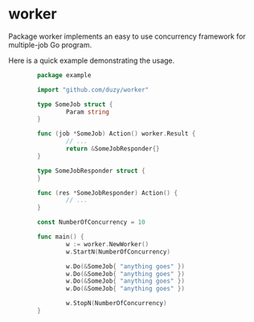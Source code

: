 # worker

Package worker implements an easy to use concurrency framework for
multiple-job Go program.

Here is a quick example demonstrating the usage.

```go
        package example

        import "github.com/duzy/worker"

        type SomeJob struct {
                Param string
        }

        func (job *SomeJob) Action() worker.Result {
                // ...
                return &SomeJobResponder{}
        }

        type SomeJobResponder struct {
        }

        func (res *SomeJobResponder) Action() {
                // ...
        }

        const NumberOfConcurrency = 10

        func main() {
                w := worker.NewWorker()
                w.StartN(NumberOfConcurrency)

                w.Do(&SomeJob{ "anything goes" })
                w.Do(&SomeJob{ "anything goes" })
                w.Do(&SomeJob{ "anything goes" })
                w.Do(&SomeJob{ "anything goes" })

                w.StopN(NumberOfConcurrency)
        }
```
